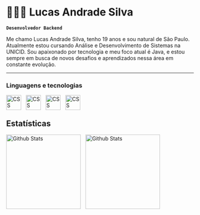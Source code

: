 # 👨🏾‍💻 Lucas Andrade Silva

**`Desenvolvedor Backend`**

Me chamo Lucas Andrade Silva, tenho 19 anos e sou natural de São Paulo. Atualmente estou cursando Análise e Desenvolvimento de Sistemas na UNICID. Sou apaixonado por tecnologia e meu foco atual é Java, e estou sempre em busca de novos desafios e aprendizados nessa área em constante evolução.

---

### Linguagens e tecnologias
<img 
  align="left"
  alt="CSS"
  title="CSS"
  width="40px"
  style="padding-right: 10px;"
  src="https://cdn.jsdelivr.net/gh/devicons/devicon@latest/icons/java/java-original.svg"           
/>

<img
  align="left"
  alt="CSS"
  title="CSS"
  width="40px"
  style="padding-right: 10px;"
  src="https://cdn.jsdelivr.net/gh/devicons/devicon@latest/icons/spring/spring-original.svg"
/>
          
<img 
  align="left"
  alt="CSS"
  title="CSS"
  width="40px"
  style="padding-right: 10px;"
  src="https://cdn.jsdelivr.net/gh/devicons/devicon@latest/icons/python/python-original.svg" 
/>

<img 
  align="left"
  alt="CSS"
  title="CSS"
  width="40px"
  style="padding-right: 10px;"
  src="https://cdn.jsdelivr.net/gh/devicons/devicon@latest/icons/git/git-original.svg"
/>
<br/>
<br/>

## Estatísticas

<img
  align="left"
  alt="Github Stats"
  height="200"
  style="padding-right: 10px;"
  src="https://github-readme-stats.vercel.app/api?username=lucs-andrade&show_icons=true&theme=tokyonight&include_all_commits=true&locale=pt-br"
/> 

<img
  align="left"
  alt="Github Stats"
  height="200"
  style="padding-right: 10px;"
  src="https://github-readme-stats.vercel.app/api/top-langs/?username=lucs-andrade&theme=tokyonight&layout=compact&custom_title=Tecnologias&langs_count=9"
/>   
